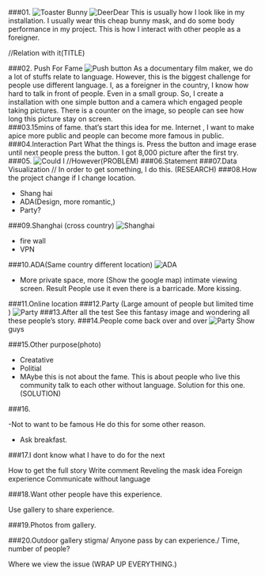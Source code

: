 ###01.
![Toaster Bunny](http://feng-yuting.com/wp-content/uploads/2013/04/IMG_1145-.jpg "Toaster Bunny")
![DeerDear](http://feng-yuting.com/wp-content/uploads/2013/12/IMG_6733-2.jpg "DeerDear")
This is usually how I look like in my installation. I usually wear this cheap bunny mask, and do some body performance in my project. This is how I interact with other people as a foreigner.


//Relation with it(TITLE)

###02. Push For Fame
![Push button](http://feng-yuting.com/wp-content/uploads/2014/02/vlcsnap-2014-02-03-11h50m53s126.png "Push button")
As a documentary film maker, we do a lot of stuffs relate to language. However, this is the biggest challenge for people use different language. I, as a foreigner in the country, I know how hard to talk in front of people. Even in a small group. So, I create a installation with one simple button and a camera which engaged people taking pictures. There is a counter on the image, so people can see how long this picture stay on screen.  
###03.15mins of fame.
that’s start this idea for me. Internet , I want to make apice more public and people can become more famous in public.
###04.Interaction Part
What the things is.
Press the button and image erase until next people press the button. I got 8,000 picture after the first try.
###05. ![Could I](http://feng-yuting.com/wp-content/uploads/2014/02/vlcsnap-2014-02-03-11h53m38s51.png "Could I")
//However(PROBLEM)
###06.Statement
###07.Data Visualization 
//  In order to get something, I do this. (RESEARCH)
###08.How the project change if I change location.
- Shang hai
- ADA(Design, more romantic,)
- Party?

###09.Shanghai (cross country)
![Shanghai](https://pbs.twimg.com/media/BjT_kdVIYAAbXoP.jpg:large "Shanghai")

- fire wall
- VPN

###10.ADA(Same country different location)
![ADA](https://pbs.twimg.com/media/BjNC35qIEAA0dPS.jpg:large "ADA")
- More private space, more (Show the google map)
intimate viewing screen.
Result 
People use it even there is a barricade.
More kissing.

###11.Online location
###12.Party (Large amount of people but limited time )
![Party](https://pbs.twimg.com/media/BkFUv-SIQAAyYIG.jpg:large "Party")
###13.After all the test
See this fantasy image and wondering all these people’s story.
###14.People come back over and over 
![Party](http://i.imgur.com/ApVRas5.jpg "Party")
Show guys

###15.Other purpose(photo)
- Creatative
- Politial
- MAybe this is not about the fame. This is about people who live this community talk to each other without language.
Solution for this one.(SOLUTION)

###16.

-Not to want to be famous 
He do this for some other reason.
- Ask breakfast.

###17.I dont know what I have to do for the next

How to get the full story
Write comment
Reveling the mask idea
Foreign experience 
Communicate without language

###18.Want other people have this experience.

Use gallery to share experience. 

###19.Photos from gallery.

###20.Outdoor gallery
stigma/ Anyone pass by can experience./ Time, number of people? 










Where we view the issue (WRAP UP EVERYTHING.)
